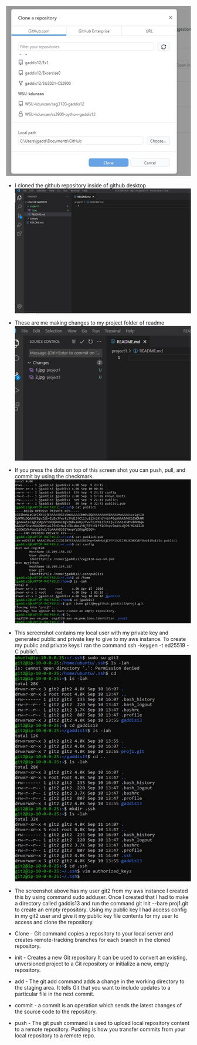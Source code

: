 ![clone-to-system](1.jpg)
- I cloned the github repository inside of github desktop 
![clone-to-system](2.jpg)
- These are me making changes to my project folder of readme
![clone-to-system](3.jpg)
- If you press the dots on top of this screen shot you can push, pull, and commit by using the checkmark.
![clone-to-system](7.jpg)
- This screenshot contains my local user with my private key and generated public and private key to give to my aws instance. To create my public and private keys I ran the command ssh -keygen -t ed25519 -C public1. 
![clone-to-system](8.jpg)
- The screenshot above has my user git2 from my aws instance I created this by using command sudo adduser. Once I created that I had to make a directory called gaddis13 and run the command git init --bare proj1.git to create an empty repository. Using my public key I had access config in my git2 user and give it my public key file contents for my user to access and clone the repository. 
- Clone - Git command copies a repository to your local server and creates remote-tracking branches for each branch in the cloned repository. 

- init - Creates a new Git repository It can be used to convert an existing, unversioned project to a Git repository or initialize a new, empty repository. 

- add - The git add command adds a change in the working directory to the staging area. It tells Git that you want to include updates to a particular file in the next commit.

- commit -  a commit is an operation which sends the latest changes of the source code to the repository. 

- push - The git push command is used to upload local repository content to a remote repository. Pushing is how you transfer commits from your local repository to a remote repo.

